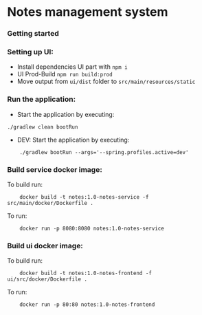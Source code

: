 # Notes management system

### Getting started

### Setting up UI:

* Install dependencies UI part with ```npm i```
* UI Prod-Build ```npm run build:prod```
* Move output from ```ui/dist``` folder to ```src/main/resources/static```

### Run the application:

* Start the application by executing: 

```./gradlew clean bootRun```

* DEV: Start the application by executing: 

```
    ./gradlew bootRun --args='--spring.profiles.active=dev' 
```

### Build service docker image:

To build run:
```
    docker build -t notes:1.0-notes-service -f src/main/docker/Dockerfile .
```

To run:
```
    docker run -p 8080:8080 notes:1.0-notes-service
```

### Build ui docker image:

To build run:
```
    docker build -t notes:1.0-notes-frontend -f ui/src/docker/Dockerfile .
```

To run:
```
    docker run -p 80:80 notes:1.0-notes-frontend
```